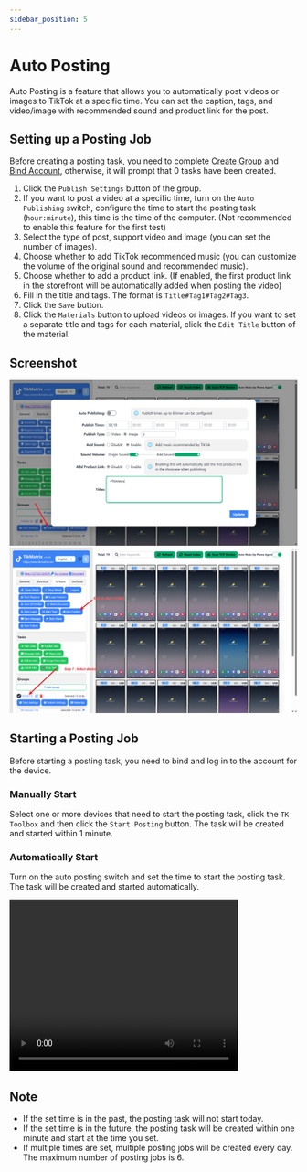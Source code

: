 ```yaml
---
sidebar_position: 5
---
```


# Auto Posting

Auto Posting is a feature that allows you to automatically post videos or images to TikTok at a specific time. You can set the caption, tags, and video/image with recommended sound and product link for the post.

## Setting up a Posting Job

Before creating a posting task, you need to complete [Create Group](create-a-group) and [Bind Account](create-a-account), otherwise, it will prompt that 0 tasks have been created.

1. Click the `Publish Settings` button of the group.
2. If you want to post a video at a specific time, turn on the `Auto Publishing` switch, configure the time to start the posting task (`hour:minute`), this time is the time of the computer. (Not recommended to enable this feature for the first test)
3. Select the type of post, support video and image (you can set the number of images).
4. Choose whether to add TikTok recommended music (you can customize the volume of the original sound and recommended music).
5. Choose whether to add a product link. (If enabled, the first product link in the storefront will be automatically added when posting the video)
6. Fill in the title and tags. The format is `Title#Tag1#Tag2#Tag3`.
7. Click the `Save` button.
8. Click the `Materials` button to upload videos or images. If you want to set a separate title and tags for each material, click the `Edit Title` button of the material.

## Screenshot

![post-1.png](../img/post-1.png)
![post-2.png](../img/post-2.png)

## Starting a Posting Job

Before starting a posting task, you need to bind and log in to the account for the device.

### Manually Start

Select one or more devices that need to start the posting task, click the `TK Toolbox` and then click the `Start Posting` button. The task will be created and started within 1 minute.

### Automatically Start

Turn on the auto posting switch and set the time to start the posting task. The task will be created and started automatically.

<video src="https://r2.tikmatrix.com/post-0510.mp4" controls width="400" height="300"></video>

## Note

* If the set time is in the past, the posting task will not start today.
* If the set time is in the future, the posting task will be created within one minute and start at the time you set.
* If multiple times are set, multiple posting jobs will be created every day. The maximum number of posting jobs is 6.
